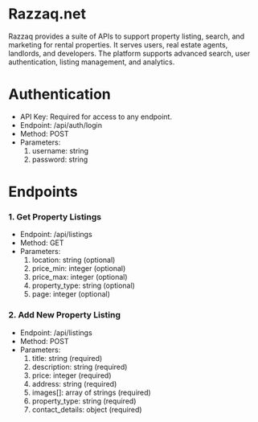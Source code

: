 # Razzaq.net
Razzaq provides a suite of APIs to support property listing, search, and marketing for rental properties. It serves users, real estate agents, landlords, and developers. The platform supports advanced search, user authentication, listing management, and analytics.
# Authentication

- API Key: Required for access to any endpoint.
- Endpoint: /api/auth/login
- Method: POST
- Parameters:
   1. username: string
   2. password: string
# Endpoints
### 1.	Get Property Listings
- Endpoint: /api/listings
- Method: GET
- Parameters:
  1. location: string (optional)
  2. price_min: integer (optional)
  3. price_max: integer (optional)
  4. property_type: string (optional)
  5. page: integer (optional)
     
### 2.	Add New Property Listing
- Endpoint: /api/listings
- Method: POST
- Parameters:
   1. title: string (required)
   2. description: string (required)
   3. price: integer (required)
   4. address: string (required)
   5. images[]: array of strings (required)
   6. property_type: string (required)
   7. contact_details: object (required)
